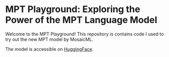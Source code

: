 # MPT Playground: Exploring the Power of the MPT Language Model

Welcome to the MPT Playground! This repository is contains code I used to try out the new MPT model by MosaicML.

The model is accessible on [HuggingFace](https://huggingface.co/mosaicml/mpt-7b-chat).



